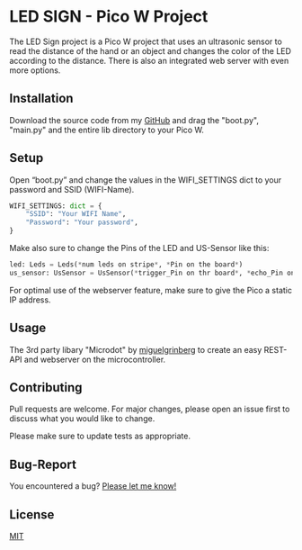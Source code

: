 # LED SIGN - Pico W Project

The LED Sign project is a Pico W project that uses an ultrasonic sensor to read the distance of the hand or an object and changes the color of the LED according to the distance. There is also an integrated web server with even more options.

## Installation

Download the source code from my [GitHub](https://github.com/SirDaywalker/ledSign) and drag the "boot.py", "main.py" and the entire lib directory to your Pico W.

## Setup 
Open “boot.py” and change the values in the WIFI_SETTINGS dict to your password and SSID (WIFI-Name).
```python
WIFI_SETTINGS: dict = {
    "SSID": "Your WIFI Name",
    "Password": "Your password",
}
```
Make also sure to change the Pins of the LED and US-Sensor like this:
```python
led: Leds = Leds(*num leds on stripe*, *Pin on the board*)
us_sensor: UsSensor = UsSensor(*trigger_Pin on thr board*, *echo_Pin on thr board*)
```

For optimal use of the webserver feature, make sure to give the Pico a static IP address.

## Usage

The 3rd party libary "Microdot" by [miguelgrinberg](https://github.com/miguelgrinberg/microdot) to create an easy REST-API and webserver on the microcontroller.

## Contributing

Pull requests are welcome. For major changes, please open an issue first
to discuss what you would like to change.

Please make sure to update tests as appropriate.

## Bug-Report

You encountered a bug? [Please let me know!](https://github.com/SirDaywalker)

## License

[MIT](https://choosealicense.com/licenses/mit/)
